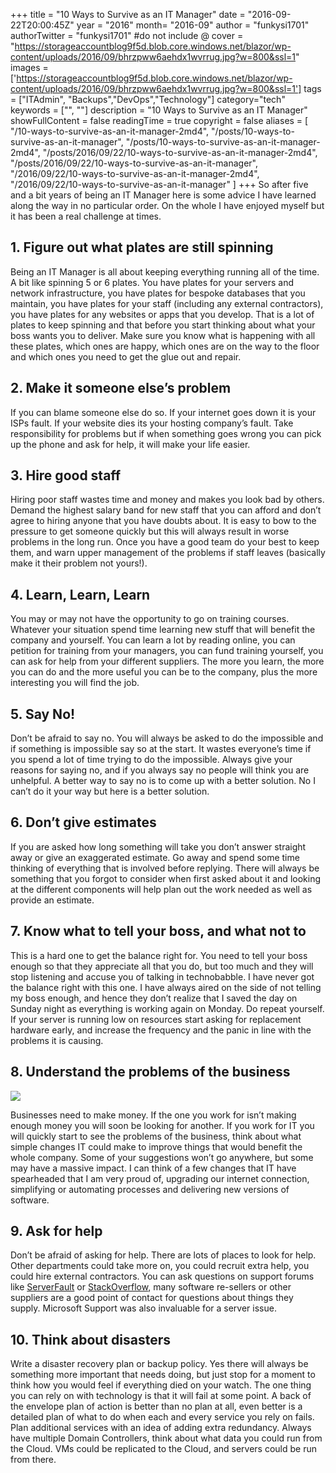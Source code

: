 +++
title = "10 Ways to Survive as an IT Manager"
date = "2016-09-22T20:00:45Z"
year = "2016"
month= "2016-09"
author = "funkysi1701"
authorTwitter = "funkysi1701" #do not include @
cover = "https://storageaccountblog9f5d.blob.core.windows.net/blazor/wp-content/uploads/2016/09/bhrzpww6aehdx1wvrrug.jpg?w=800&ssl=1"
images = ['https://storageaccountblog9f5d.blob.core.windows.net/blazor/wp-content/uploads/2016/09/bhrzpww6aehdx1wvrrug.jpg?w=800&ssl=1']
tags = ["ITAdmin", "Backups","DevOps","Technology"]
category="tech"
keywords = ["", ""]
description =  "10 Ways to Survive as an IT Manager"
showFullContent = false
readingTime = true
copyright = false
aliases = [
    "/10-ways-to-survive-as-an-it-manager-2md4",
    "/posts/10-ways-to-survive-as-an-it-manager",
    "/posts/10-ways-to-survive-as-an-it-manager-2md4",
    "/posts/2016/09/22/10-ways-to-survive-as-an-it-manager-2md4",
    "/posts/2016/09/22/10-ways-to-survive-as-an-it-manager",
    "/2016/09/22/10-ways-to-survive-as-an-it-manager-2md4",
    "/2016/09/22/10-ways-to-survive-as-an-it-manager"
]
+++
So after five and a bit years of being an IT Manager here is some advice I have learned along the way in no particular order. On the whole I have enjoyed myself but it has been a real challenge at times.

## 1. Figure out what plates are still spinning

Being an IT Manager is all about keeping everything running all of the time. A bit like spinning 5 or 6 plates. You have plates for your servers and network infrastructure, you have plates for bespoke databases that you maintain, you have plates for your staff (including any external contractors), you have plates for any websites or apps that you develop. That is a lot of plates to keep spinning and that before you start thinking about what your boss wants you to deliver. Make sure you know what is happening with all these plates, which ones are happy, which ones are on the way to the floor and which ones you need to get the glue out and repair.

## 2. Make it someone else’s problem

If you can blame someone else do so. If your internet goes down it is your ISPs fault. If your website dies its your hosting company’s fault. Take responsibility for problems but if when something goes wrong you can pick up the phone and ask for help, it will make your life easier.

## 3. Hire good staff

Hiring poor staff wastes time and money and makes you look bad by others. Demand the highest salary band for new staff that you can afford and don’t agree to hiring anyone that you have doubts about. It is easy to bow to the pressure to get someone quickly but this will always result in worse problems in the long run. Once you have a good team do your best to keep them, and warn upper management of the problems if staff leaves (basically make it their problem not yours!).

## 4. Learn, Learn, Learn

You may or may not have the opportunity to go on training courses. Whatever your situation spend time learning new stuff that will benefit the company and yourself. You can learn a lot by reading online, you can petition for training from your managers, you can fund training yourself, you can ask for help from your different suppliers. The more you learn, the more you can do and the more useful you can be to the company, plus the more interesting you will find the job.

## 5. Say No!

Don’t be afraid to say no. You will always be asked to do the impossible and if something is impossible say so at the start. It wastes everyone’s time if you spend a lot of time trying to do the impossible. Always give your reasons for saying no, and if you always say no people will think you are unhelpful. A better way to say no is to come up with a better solution. No I can’t do it your way but here is a better solution.

## 6. Don’t give estimates

If you are asked how long something will take you don’t answer straight away or give an exaggerated estimate. Go away and spend some time thinking of everything that is involved before replying. There will always be something that you forgot to consider when first asked about it and looking at the different components will help plan out the work needed as well as provide an estimate.

## 7. Know what to tell your boss, and what not to

This is a hard one to get the balance right for. You need to tell your boss enough so that they appreciate all that you do, but too much and they will stop listening and accuse you of talking in technobabble. I have never got the balance right with this one. I have always aired on the side of not telling my boss enough, and hence they don’t realize that I saved the day on Sunday night as everything is working again on Monday. Do repeat yourself. If your server is running low on resources start asking for replacement hardware early, and increase the frequency and the panic in line with the problems it is causing.

## 8. Understand the problems of the business

![](https://storageaccountblog9f5d.blob.core.windows.net/blazor/wp-content/uploads/2016/09/bhrzpww6aehdx1wvrrug.jpg?w=800&ssl=1)

Businesses need to make money. If the one you work for isn’t making enough money you will soon be looking for another. If you work for IT you will quickly start to see the problems of the business, think about what simple changes IT could make to improve things that would benefit the whole company. Some of your suggestions won’t go anywhere, but some may have a massive impact. I can think of a few changes that IT have spearheaded that I am very proud of, upgrading our internet connection, simplifying or automating processes and delivering new versions of software.

## 9. Ask for help

Don’t be afraid of asking for help. There are lots of places to look for help. Other departments could take more on, you could recruit extra help, you could hire external contractors. You can ask questions on support forums like [ServerFault](https://serverfault.com/) or [StackOverflow](https://stackoverflow.com/), many software re-sellers or other suppliers are a good point of contact for questions about things they supply. Microsoft Support was also invaluable for a server issue.

## 10. Think about disasters

Write a disaster recovery plan or backup policy. Yes there will always be something more important that needs doing, but just stop for a moment to think how you would feel if everything died on your watch. The one thing you can rely on with technology is that it will fail at some point. A back of the envelope plan of action is better than no plan at all, even better is a detailed plan of what to do when each and every service you rely on fails. Plan additional services with an idea of adding extra redundancy. Always have multiple Domain Controllers, think about what data you could run from the Cloud. VMs could be replicated to the Cloud, and servers could be run from there.